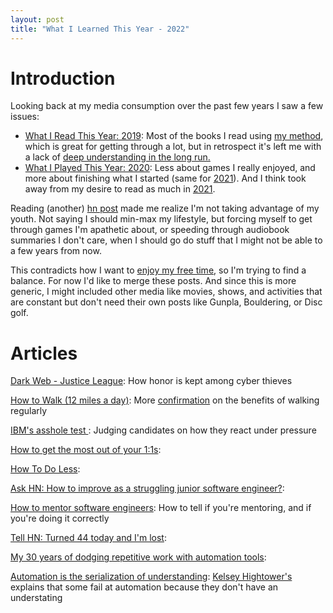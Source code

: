 ```yaml
---
layout: post
title: "What I Learned This Year - 2022"
---
```


# Introduction

Looking back at my media consumption over the past few years I saw a few issues:
* [What I Read This Year: 2019]({{site.baseurl}}/2020/01/02/what-i-read-this-year.html): Most of the books I read using [my method]({{site.baseurl}}/2020/10/01/how-i-read.html), which is great for getting through a lot, but in retrospect it's left me with a lack of [deep understanding in the long run.](https://news.ycombinator.com/item?id=29621642)
* [What I Played This Year: 2020]({{site.baseurl}}/2021/01/02/what-i-played-this-year.html): Less about games I really enjoyed, and more about finishing what I started (same for [2021]({{site.baseurl}}/2022/01/02/what-i-played-this-year.html)). And I think took away from my desire to read as much in [2021]({{site.baseurl}}/2022/01/01/what-i-read-this-year.html).

Reading (another) [hn post](https://news.ycombinator.com/item?id=29755155) made me realize I'm not taking advantage of my youth. Not saying I should min-max my lifestyle, but forcing myself to get through games I'm apathetic about, or speeding through audiobook summaries I don't care, when I should go do stuff that I might not be able to a few years from now.

This contradicts how I want to [enjoy my free time]({{site.baseurl}}/2021/06/01/purposeful-play.html), so I'm trying to find a balance. For now I'd like to merge these posts. And since this is more generic, I might included other media like movies, shows, and activities that are constant but don't need their own posts like Gunpla, Bouldering, or Disc golf.

# Articles

[Dark Web - Justice League](https://analyst1.com/blog/dark-web-justice-league): How honor is kept among cyber thieves

[How to Walk (12 miles a day)](https://walkingtheworld.substack.com/p/how-to-walk-12-miles-a-day): More [confirmation](https://hbr.org/2021/02/dont-underestimate-the-power-of-a-walk) on the benefits of walking regularly

[IBM's asshole test ](https://johnpublic.mataroa.blog/blog/the-asshole-test/): Judging candidates on how they react under pressure

[How to get the most out of your 1:1s](https://erik.wiffin.com/posts/how-to-get-the-most-out-of-your-11s/): 

[How To Do Less](https://alexturek.com/2022-03-07-How-to-do-less/):

[Ask HN: How to improve as a struggling junior software engineer?](https://news.ycombinator.com/item?id=30974544):

[How to mentor software engineers](https://xdg.me/mentor-engineers/): How to tell if you're mentoring, and if you're doing it correctly

[Tell HN: Turned 44 today and I'm lost](https://news.ycombinator.com/item?id=31028795): 

[My 30 years of dodging repetitive work with automation tools](https://www.tines.com/blog/my-thirty-years-of-dodging-repetitive-work-with-automation-tools): 

[Automation is the serialization of understanding](https://changelog.com/posts/automation-is-the-serialization-of-understanding): [Kelsey Hightower's](https://en.wikipedia.org/wiki/Kelsey_Hightower) explains that some fail at automation because they don't have an understating